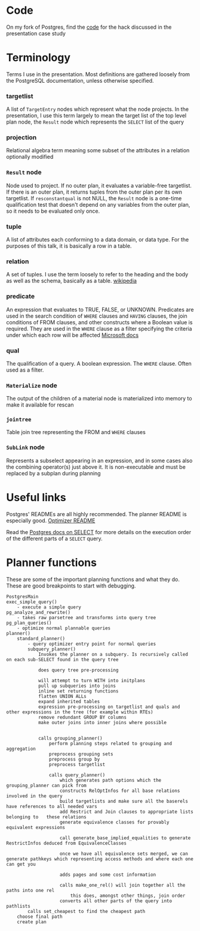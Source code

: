 # Code
On my fork of Postgres, find the [code](https://github.com/melanieplageman/postgres/tree/experiment_null_in_subquery) for the hack discussed in the presentation case study

# Terminology
Terms I use in the presentation. Most definitions are gathered loosely from the
PostgreSQL documentation, unless otherwise specified.

### targetlist
A list of `TargetEntry` nodes which represent what the node projects. In the
presentation, I use this term largely to mean the target list of the top level
plan node, the `Result` node which represents the `SELECT` list of the query

### projection 
Relational algebra term meaning some subset of the attributes in a relation
optionally modified

###  `Result` node
Node used to project. If no outer plan, it evaluates a variable-free
targetlist. If there is an outer plan, it returns tuples from the outer plan
per its own targetlist. If `resconstantqual` is not NULL, the `Result` node is
a one-time qualification test that doesn't depend on any variables from the
outer plan, so it needs to be evaluated only once.

### tuple
A list of attributes each conforming to a data domain, or data type. For the purposes of this talk, it is basically a row in a table.

### relation
A set of tuples. I use the term loosely to refer to the heading and the body as well as the schema, basically as a table. [wikipedia](https://en.wikipedia.org/wiki/Relation_\(database\))

### predicate
An expression that evaluates to TRUE, FALSE, or UNKNOWN. Predicates are used in
the search condition of `WHERE` clauses and `HAVING` clauses, the join conditions
of FROM clauses, and other constructs where a Boolean value is required. They
are used in the `WHERE` clause as a filter specifying the criteria under which
each row will be affected 
[Microsoft docs](https://docs.microsoft.com/en-us/sql/t-sql/queries/predicates?view=sql-server-2017)

### qual
The qualification of a query. A boolean expression. The `WHERE` clause. Often used as a filter. 

### `Materialize` node
The output of the children of a material node is materialized into memory to make it available for rescan

### `jointree`
Table join tree representing the FROM and `WHERE` clauses

### `SubLink` node
Represents a subselect appearing in an expression, and in some cases also the
combining operator(s) just above it. It is non-executable and must be replaced
by a subplan during planning

# Useful links
Postgres' READMEs are all highly recommended. The planner README is especially good. [Optimizer README](https://github.com/postgres/postgres/blob/master/src/backend/optimizer/README)

Read the [Postgres docs on SELECT](https://www.postgresql.org/docs/current/static/sql-select.html) for more details on the execution order of the different parts of a `SELECT` query.

# Planner functions
These are some of the important planning functions and what they do. These are good breakpoints to start with debugging.
```
PostgresMain
exec_simple_query()
	- execute a simple query
pg_analyze_and_rewrite()
	- takes raw parsetree and transforms into query tree
pg_plan_queries()
	- optimize normal plannable queries
planner()
	standard_planner()
		- query optimizer entry point for normal queries
		subquery_planner()
			Invokes the planner on a subquery. Is recursively called on each sub-SELECT found in the query tree

			does query tree pre-processing

			will attempt to turn WITH into initplans
			pull up subqueries into joins
			inline set returning functions
			flatten UNION ALLs
			expand inherited tables
			expression pre-processing on targetlist and quals and other expressions in the tree (for example within RTEs)
			remove redundant GROUP BY columns
			make outer joins into inner joins where possible


			calls grouping_planner()
				perform planning steps related to grouping and aggregation
				preprocess grouping sets
				preprocess group by
				preprocess targetlist

				calls query_planner()
					which generates path options which the grouping_planner can pick from
					constructs RelOptInfos for all base relations involved in the query
					build targetlists and make sure all the baserels have references to all needed vars
					add Restrict and Join clauses to appropriate lists belonging to	  these relations
					generate equivalence classes for provably equivalent expressions

					call generate_base_implied_equalities to generate RestrictInfos deduced from EquivalenceClasses

					once we have all equivalence sets merged, we can generate pathkeys which representing access methods and where each one can get you

					adds pages and some cost information
					
					calls make_one_rel() will join together all the paths into one rel	
						this does, amongst other things, join order
					converts all other parts of the query into pathlists
		calls set_cheapest to find the cheapest path
	choose final path
	create plan
```
